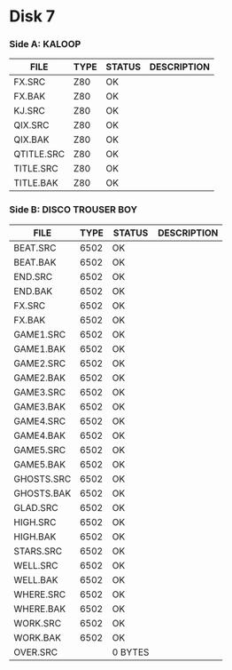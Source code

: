 # Disk 7

### Side A: KALOOP

| FILE         | TYPE | STATUS   | DESCRIPTION |
|--------------|------|----------|---|
| FX.SRC       | Z80  | OK       |
| FX.BAK       | Z80  | OK       |
| KJ.SRC       | Z80  | OK       |
| QIX.SRC      | Z80  | OK       |
| QIX.BAK      | Z80  | OK       |
| QTITLE.SRC   | Z80  | OK       |
| TITLE.SRC    | Z80  | OK       |
| TITLE.BAK    | Z80  | OK       |

### Side B: DISCO TROUSER BOY

| FILE         | TYPE | STATUS   | DESCRIPTION |
|--------------|------|----------|---|
| BEAT.SRC     | 6502 | OK       |
| BEAT.BAK     | 6502 | OK       |
| END.SRC      | 6502 | OK       |
| END.BAK      | 6502 | OK       |
| FX.SRC       | 6502 | OK       |
| FX.BAK       | 6502 | OK       |
| GAME1.SRC    | 6502 | OK       |
| GAME1.BAK    | 6502 | OK       |
| GAME2.SRC    | 6502 | OK       |
| GAME2.BAK    | 6502 | OK       |
| GAME3.SRC    | 6502 | OK       |
| GAME3.BAK    | 6502 | OK       |
| GAME4.SRC    | 6502 | OK       |
| GAME4.BAK    | 6502 | OK       |
| GAME5.SRC    | 6502 | OK       |
| GAME5.BAK    | 6502 | OK       |
| GHOSTS.SRC   | 6502 | OK       |
| GHOSTS.BAK   | 6502 | OK       |
| GLAD.SRC     | 6502 | OK       |
| HIGH.SRC     | 6502 | OK       |
| HIGH.BAK     | 6502 | OK       |
| STARS.SRC    | 6502 | OK       |
| WELL.SRC     | 6502 | OK       |
| WELL.BAK     | 6502 | OK       |
| WHERE.SRC    | 6502 | OK       |
| WHERE.BAK    | 6502 | OK       |
| WORK.SRC     | 6502 | OK       |
| WORK.BAK     | 6502 | OK       |
| OVER.SRC     |      | 0 BYTES  |